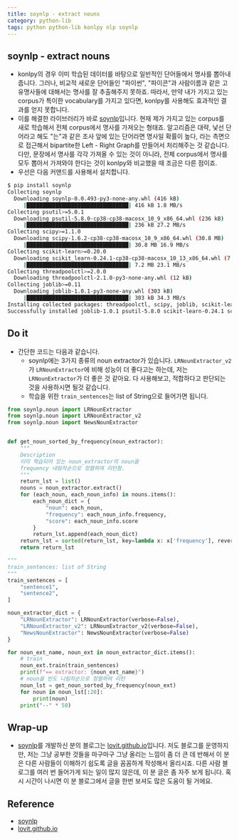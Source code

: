 ```yaml
---
title: soynlp - extract nouns
category: python-lib
tags: python python-lib konlpy nlp soynlp
---
```


## soynlp - extract nouns

- konlpy의 경우 이미 학습된 데이터를 바탕으로 일반적인 단어들에서 명사를 뽑아내 줍니다. 그러나, 비교적 새로운 단어들인 "파이썬", "파이콘"과 사람이름과 같은 고유명사들에 대해서는 명사를 잘 추출해주지 못하죠. 따라서, 만약 내가 가지고 있는 corpus가 특이한 vocabulary를 가지고 있다면, konlpy를 사용해도 효과적인 결과를 얻지 못합니다.
- 이를 해결한 라이브러리가 바로 [soynlp](https://github.com/lovit/soynlp)입니다. 현재 제가 가지고 있는 corpus를 새로 학습해서 전체 corpus에서 명사를 가져오는 형태죠. 알고리즘은 대략, 낯선 단어라고 해도 "는"과 같은 조사 앞에 있는 단어라면 명사일 확률이 높다, 라는 측면으로 접근해서 bipartite한 Left - Right Graph를 만들어서 처리해주는 것 같습니다. 다만, 문장에서 명사를 각각 가져올 수 있는 것이 아니라, 전체 corpus에서 명사를 모두 뽑아서 가져와야 한다는 것이 konlpy와 비교했을 때 조금은 다른 점이죠.
- 우선은 다음 커맨드를 사용해서 설치합니다.

```bash
$ pip install soynlp
Collecting soynlp
  Downloading soynlp-0.0.493-py3-none-any.whl (416 kB)
     |████████████████████████████████| 416 kB 1.8 MB/s 
Collecting psutil>=5.0.1
  Downloading psutil-5.8.0-cp38-cp38-macosx_10_9_x86_64.whl (236 kB)
     |████████████████████████████████| 236 kB 27.2 MB/s 
Collecting scipy>=1.1.0
  Downloading scipy-1.6.2-cp38-cp38-macosx_10_9_x86_64.whl (30.8 MB)
     |████████████████████████████████| 30.8 MB 16.9 MB/s 
Collecting scikit-learn>=0.20.0
  Downloading scikit_learn-0.24.1-cp38-cp38-macosx_10_13_x86_64.whl (7.2 MB)
     |████████████████████████████████| 7.2 MB 23.1 MB/s 
Collecting threadpoolctl>=2.0.0
  Downloading threadpoolctl-2.1.0-py3-none-any.whl (12 kB)
Collecting joblib>=0.11
  Downloading joblib-1.0.1-py3-none-any.whl (303 kB)
     |████████████████████████████████| 303 kB 34.3 MB/s 
Installing collected packages: threadpoolctl, scipy, joblib, scikit-learn, psutil, soynlp
Successfully installed joblib-1.0.1 psutil-5.8.0 scikit-learn-0.24.1 scipy-1.6.2 soynlp-0.0.493 threadpoolctl-2.1.0
```

## Do it 

- 간단한 코드는 다음과 같습니다.
  - soynlp에는 3가지 종류의 noun extractor가 있습니다. `LRNounExtractor_v2`가 `LRNounExtractor`에 비해 성능이 더 좋다고는 하는데, 저는 `LRNounExtractor`가 더 좋은 것 같아요. 다 사용해보고, 적합하다고 판단되는 것을 사용하시면 될것 같습니다.
  - 학습을 위한 `train_sentences`는 list of String으로 들어가면 됩니다.

```python
from soynlp.noun import LRNounExtractor
from soynlp.noun import LRNounExtractor_v2
from soynlp.noun import NewsNounExtractor


def get_noun_sorted_by_frequency(noun_extractor):
    """
    Description
    이미 학습되어 있는 noun_extractor의 noun을 
    frequency 내림차순으로 정렬하여 리턴함.
    """
    return_lst = list()
    nouns = noun_extractor.extract()
    for (each_noun, each_noun_info) in nouns.items():
        each_noun_dict = {
            "noun": each_noun,
            "frequency": each_noun_info.frequency, 
            "score": each_noun_info.score
        }
        return_lst.append(each_noun_dict)
    return_lst = sorted(return_lst, key=lambda x: x['frequency'], reverse=True)
    return return_lst

"""
train_sentences: list of String
"""
train_sentences = [
    "sentence1",
    "sentence2",
]

noun_extractor_dict = {
    "LRNounExtractor": LRNounExtractor(verbose=False), 
    "LRNounExtractor_v2": LRNounExtractor_v2(verbose=False), 
    "NewsNounExtractor": NewsNounExtractor(verbose=False)
}

for noun_ext_name, noun_ext in noun_extractor_dict.items():
    # train
    noun_ext.train(train_sentences)
    print(f"== extractor: {noun_ext_name}")
    # noun을 빈도 니림차순으로 정렬하여 리턴
    noun_lst = get_noun_sorted_by_frequency(noun_ext)
    for noun in noun_lst[:20]:
        print(noun)
    print("--" * 50)
```

## Wrap-up

- [soynlp](https://github.com/lovit/soynlp)를 개발하신 분의 블로그는 [lovit.github.io](https://lovit.github.io/)입니다. 저도 블로그를 운영하지만, 저는 그냥 공부한 것들을 마구마구 그냥 올리는 느낌이 좀 더 큰 데 반해서 이 분은 다른 사람들이 이해하기 쉽도록 글을 꼼꼼하게 작성해서 올리시죠. 다른 사람 블로그를 여러 번 들어가게 되는 일이 많지 않은데, 이 분 글은 좀 자주 보게 됩니다. 혹시 시간이 나시면 이 분 블로그에서 글을 한번 보셔도 많은 도움이 될 거에요.

## Reference

- [soynlp](https://github.com/lovit/soynlp)
- [lovit.github.io](https://lovit.github.io/)